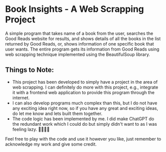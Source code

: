 # Book Insights - A Web Scrapping Project
A simple program that takes name of a book from the user, searches the Good Reads website for results, and shows details of all the books in the list returned by Good Reads, or, shows information of one specific book that user wants. 
The entire program gets its information from Good Reads using web scrapping technique implemented using the BeautifulSoup library.

## Things to Note:
- This project has been developed to simply have a project in the area of web scrapping. I can definitely do more with this project, e.g., integrate it with a frontend web application to provide this program through the internet.
- I can also develop programs much complex than this, but I do not have any exciting idea right now, so if you have any great and exciting ideas, do let me know and lets built them together.
- The code logic has been implemented by me. I did make ChatGPT do the redundant work which I could do but simply didn't want to as I was feeling lazy. 🥱😴🥱😴

Feel free to play with the code and use it however you like, just remember to acknowledge my work and give some credit.